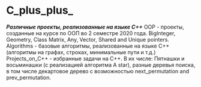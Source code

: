 # C_plus_plus_
***Различные проекты, реализованные на языке C++***
OOP - проекты, созданные на курсе по ООП во 2 семестре 2020 года. 
BigInteger, Geometry, Class Matrix, Any, Vector, Shared and Unique pointers.
Algorithms - базовые алгоритмы, реализованные на языке C++ (алгоритмы на графах, строках, минимальные пути и т.д.)
Projects_on_C++ - избранные задачи на C++. В их числе: Пятнашки и восьминашки (с реализацией алгоритма A star), 
разные деревья поиска, в том числе декартовое дерево с возможностью next_permutation and prev_permutation.
